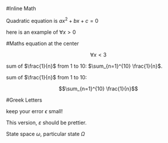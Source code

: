 #Inline Math

Quadratic equation is $ax^2+bx+c=0$

here is an example of $\forall x>0$


#Maths equation at the center


$$\forall x<3$$

sum of $\frac{1}{n}$ from 1 to 10: $\sum_{n=1}^{10} \frac{1}{n}$.


sum of $\frac{1}{n}$ from 1 to 10: 


$$\sum_{n=1}^{10} \frac{1}{n}$$


#Greek Letters

keep your error $\epsilon$ small!

This version, $\varepsilon$ should be prettier.

State space $\omega$, particular state $\Omega$
